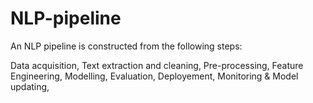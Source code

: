 # NLP-pipeline

An NLP pipeline is constructed from the following steps:

Data acquisition,
Text extraction and cleaning,
Pre-processing,
Feature Engineering,
Modelling,
Evaluation,
Deployement,
Monitoring & Model updating,
